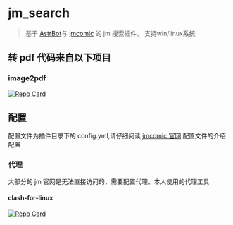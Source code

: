# jm_search

> 基于 [AstrBot](https://github.com/astral-sh/AstrBot)与 [jmcomic](https://github.com/hect0x7/JMComic-Crawler-Python/tree/master) 的 jm 搜索插件。
支持win/linux系统

## 转 pdf 代码来自以下项目

### image2pdf

<a href="https://github.com/salikx/image2pdf">
  <picture>
    <source media="(prefers-color-scheme: dark)" srcset="https://github-readme-stats.vercel.app/api/pin/?username=salikx&repo=image2pdf&theme=radical" />
    <source media="(prefers-color-scheme: light)" srcset="https://github-readme-stats.vercel.app/api/pin/?username=salikx&repo=image2pdf" />
    <img alt="Repo Card" src="https://github-readme-stats.vercel.app/api/pin/?username=salikx&repo=image2pdf" />
  </picture>
</a>

## 配置

配置文件为插件目录下的 config.yml,请仔细阅读 [jmcomic 官网](https://jmcomic.readthedocs.io/zh-cn/latest/option_file_syntax/#) 配置文件的介绍配置

### 代理

大部分的 jm 官网是无法直接访问的，需要配置代理。本人使用的代理工具

#### clash-for-linux

<a href="https://github.com/wnlen/clash-for-linux">
  <picture>
    <source media="(prefers-color-scheme: dark)" srcset="https://github-readme-stats.vercel.app/api/pin/?username=wnlen&repo=clash-for-linux&theme=radical" />
    <source media="(prefers-color-scheme: light)" srcset="https://github-readme-stats.vercel.app/api/pin/?username=wnlen&repo=clash-for-linux" />
    <img alt="Repo Card" src="https://github-readme-stats.vercel.app/api/pin/?username=wnlen&repo=clash-for-linux" />
  </picture>
</a>
